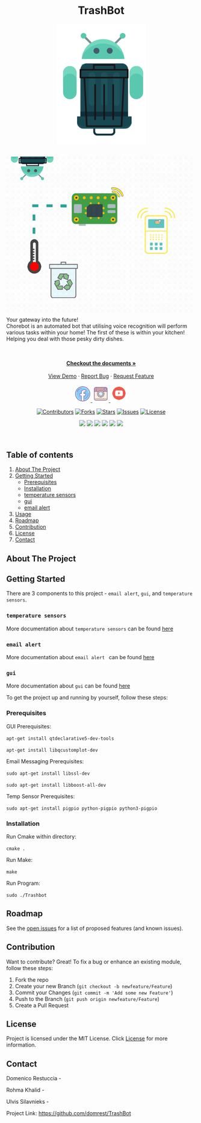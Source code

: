<h1 align="center"> TrashBot </h1>

<p align="center">
<img src="images/logo_final2.png" alt="logo for Trashbot">
</p>
</br>
<div align="center">
  <img src="images/Facebook Post 940x788 px (2).gif" alt="Animation" width="600">
</div>
Your gateway into the future!
</br>
Chorebot is an automated bot that utilising voice recognition will perform various tasks within your home!
The first of these is within your kitchen! Helping you deal with those pesky dirty dishes.
</br>
</br>
<p align="center">
    </br>
    <a href="https://github.com/domrest/ChoreBot"><strong>Checkout the documents »</strong></a>
    </br>
    </br>
    <a href="https://github.com/domrest/ChoreBot">View Demo</a>
    ·
    <a href="https://github.com/domrest/ChoreBot/issues">Report Bug</a>
    ·
    <a href="https://github.com/domrest/ChoreBot/issues">Request Feature</a>
</p>

<p align="center">
<a href="https://www.facebook.com/TrashBotOfficial"><img  src="images/fb_logo.png"  width="44" height="44">
<img src="images/instagram_logo.png" width="44" height="44">
<img  src="images/utube_logo.png"  width="47" height="47">
</p>

<div align="center">

[![Contributors](https://img.shields.io/github/contributors/domrest/TrashBot.svg?style=for-the-badge&logo=probot&color=1abc9c)](https://github.com/domrest/TrashBot/graphs/contributors)
[![Forks](https://img.shields.io/github/forks/domrest/TrashBot.svg?style=for-the-badge&logo=probot&color=1abc9c)](https://github.com/domrest/TrashBot/network/members)
[![Stars](https://img.shields.io/github/stars/domrest/TrashBot.svg?style=for-the-badge&logo=probot&color=1abc9c)](https://github.com/domrest/TrashBot/stargazers)
[![Issues](https://img.shields.io/github/issues/domrest/TrashBot.svg?style=for-the-badge&logo=probot&color=1abc9c)](https://github.com/domrest/TrashBot/issues)
[![License](https://img.shields.io/github/license/domrest/TrashBot.svg?style=for-the-badge&logo=probot&color=1abc9c)](https://github.com/domrest/TrashBot/blob/main/LICENSE)
</div>
<div align="center">

![](https://img.shields.io/badge/OS-Linux-informational?style=plastic&color=1f425f)
![](https://img.shields.io/badge/Hardware-RaspberryPi4-informational?style=plastic&color=1f425f)
![](https://img.shields.io/badge/Hardware-RaspberryPi4-informational?style=plastic&logo=<LOGO_NAME>&logoColor=white&color=1f425f)
![](https://img.shields.io/badge/Hardware-Sensors-informational?style=plastic&logo=<LOGO_NAME>&logoColor=white&color=1f425f)
![](https://img.shields.io/badge/Code-C++-informational?style=plastic&logo=<LOGO_NAME>&logoColor=white&color=1f425f)
![](https://img.shields.io/badge/Code-C++-informational?style=plastic&logo=<LOGO_NAME>&logoColor=white&color=1f425f)
</div>
</br>
<!-- TABLE OF CONTENTS -->

## Table of contents
<ol>
    <li><a href="#about-the-project">About The Project</a></li>
    <li><a href="#getting-started">Getting Started</a>
       <ul>
          <li><a href="#Prerequisites">Prerequisites</a</li>
          <li><a href="#Installation">Installation</a</li> 
          <li><a href="#temperature sensors">temperature sensors</a</li>
          <li><a href="#gui">gui</a</li>
          <li><a href="#email alert">email alert</a</li>
       </ul>
       </li>
    <li><a href="#usage">Usage</a></li>
    <li><a href="#roadmap">Roadmap</a></li>
    <li><a href="#contribution">Contribution</a></li>
    <li><a href="#license">License</a></li>
    <li><a href="#contact">Contact</a></li>
</ol>
        
## About The Project


## Getting Started

There are 3 components to this project - `email alert`, `gui`, and `temperature sensors`.

### `temperature sensors` 
More documentation about `temperature sensors` can be found [here](./gui)
### `email alert `
More documentation about `email alert ` can be found [here](./gui)
### `gui`
More documentation about `gui` can be found [here](./gui)

To get the project up and running by yourself, follow these steps:
### Prerequisites

GUI Prerequisites:

`apt-get install qtdeclarative5-dev-tools`

`apt-get install libqcustomplot-dev`

Email Messaging Prerequisites:

`sudo apt-get install libssl-dev`

`sudo apt-get install libboost-all-dev`

Temp Sensor Prerequisites:

`sudo apt-get install pigpio python-pigpio python3-pigpio`


### Installation

Run Cmake within directory:

`cmake .`

Run Make:

`make`

Run Program:

`sudo ./Trashbot`



## Roadmap
See the [open issues](https://github.com/domrest/ChoreBot/issues) for a list of proposed features (and known issues).

## Contribution
Want to contribute? Great!
To fix a bug or enhance an existing module, follow these steps:

1. Fork the repo
2. Create your new Branch (`git checkout -b newfeature/Feature`)
3. Commit your Changes (`git commit -m 'Add some new Feature'`)
4. Push to the Branch (`git push origin newfeature/Feature`)
5. Create a Pull Request

## License
Project is licensed under the MIT License. Click [License](./LICENSE) for more information.

## Contact
Domenico Restuccia - [](https://twitter.com/)

Rohma Khalid - [](https://twitter.com/)

Ulvis Silavnieks - [](https://twitter.com/)

Project Link: https://github.com/domrest/TrashBot
